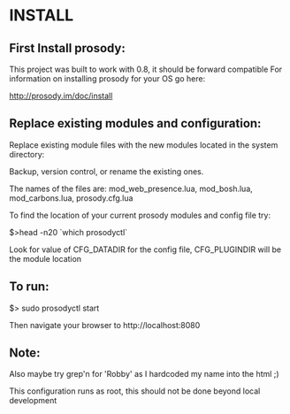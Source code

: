 INSTALL
===========

First Install prosody:
---------------------
This project was built to work with 0.8, it should be forward compatible
For information on installing prosody for your OS go here:

http://prosody.im/doc/install


Replace existing modules and configuration:
------------------------
Replace existing module files with the new modules located in the system directory:

Backup, version control, or rename the existing ones.

The names of the files are: mod_web_presence.lua, mod_bosh.lua, mod_carbons.lua, prosody.cfg.lua

To find the location of your current prosody modules and config file try:

$>head -n20 \`which prosodyctl\` 

Look for value of CFG_DATADIR for the config file, CFG_PLUGINDIR will be the module location



To run:
---------------------------

$> sudo prosodyctl start

Then navigate your browser to http://localhost:8080


Note:
----------------

Also maybe try grep'n for 'Robby' as I hardcoded my name into the html ;)

This configuration runs as root, this should not be done beyond local development
